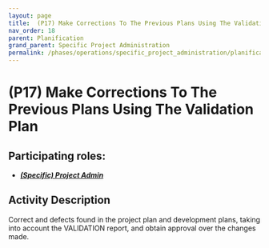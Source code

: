 ```yaml
---
layout: page
title:  (P17) Make Corrections To The Previous Plans Using The Validation Plan
nav_order: 18
parent: Planification
grand_parent: Specific Project Administration
permalink: /phases/operations/specific_project_administration/planification/p17/
---
```


# (P17) Make Corrections To The Previous Plans Using The Validation Plan

## Participating roles:
* <a href="/roles/">_**(Specific) Project Admin**_</a>

## Activity Description

Correct and defects found in the project plan and development plans, taking into account the VALIDATION report, and obtain approval over the changes made.